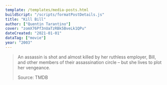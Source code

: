 ```yaml
---
template: /templates/media-posts.html
buildScript: "/scripts/formatPostDetails.js"
title: "Kill Bill"
author: ["Quentin Tarantino"]
cover: "zomX76Pf3nUaTzRBk5BveLk1QPu"
dateCreated: "2021-01-01"
dataTag: ["movie"]
year: "2003"
---
```


> An assassin is shot and almost killed by her ruthless employer, Bill, and other members of their assassination circle – but she lives to plot her vengeance.
>
> Source: TMDB
